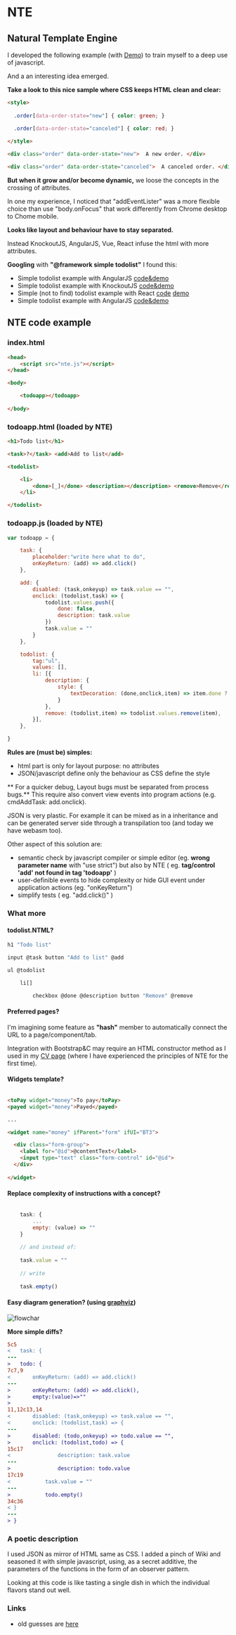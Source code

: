 # NTE
## Natural Template Engine

I developed the following example (with [Demo](https://zonafets.github.io/NTE/src/TodoListExample/todoapp.html)) to train myself to a deep use of javascript.

And a an interesting idea emerged.

**Take a look to this nice sample where CSS keeps HTML clean and clear:**
 
```html
<style>
  
  .order[data-order-state="new"] { color: green; }

  .order[data-order-state="canceled"] { color: red; }
  
</style>

<div class="order" data-order-state="new">  A new order. </div>

<div class="order" data-order-state="canceled">  A canceled order. </div>
```


**But when it grow and/or become dynamic,** we loose the concepts in the crossing of attributes.

In one my experience, I noticed that "addEventLister" was a more flexible choice than use "body.onFocus" that work differently from Chrome desktop to Chome mobile.

**Looks like layout and behaviour have to stay separated.**

Instead KnockoutJS, AngularJS, Vue, React infuse the html with more attributes.

**Googling** with **"@framework simple todolist"** I found this:

- Simple todolist example with AngularJS [code&demo](http://embed.plnkr.co/ZiVJbCeX4GDgC1kMjnUB/)
- Simple todolist example with KnockoutJS [code&demo](http://jsfiddle.net/icoxfog417/sujqa/)
- Simple (not to find) todolist example with React [code](https://github.com/christiannwamba/scotch-react-todo/blob/master/src/index.jsx) [demo](https://codepen.io/codebeast/full/PzVyRm)
- Simple todolist example with AngularJS [code&demo](http://embed.plnkr.co/ZiVJbCeX4GDgC1kMjnUB/)

## NTE code example

### index.html

```html
<head>
	<script src="nte.js"></script>
</head>

<body>

	<todoapp></todoapp>
	
</body>
```

### todoapp.html (loaded by NTE)

```html
<h1>Todo list</h1>

<task>?</task> <add>Add to list</add>

<todolist>

	<li>
		<done>[_]</done> <description></description> <remove>Remove</remove>
	</li>

</todolist>
```

### todoapp.js (loaded by NTE)
```javascript
var todoapp = {

	task: {
		placeholder:"write here what to do",
		onKeyReturn: (add) => add.click()
	},

	add: {
		disabled: (task,onkeyup) => task.value == "",
		onclick: (todolist,task) => {
			todolist.values.push({
				done: false,
				description: task.value
			})
			task.value = ""
		}
	},

	todolist: {
		tag:"ul",
		values: [],
		li: [{
			description: {
				style: {
					textDecoration: (done,onclick,item) => item.done ? "line-through" : "none"
				}
			}, 
			remove: (todolist,item) => todolist.values.remove(item),
		}],
	},

}
```


**Rules are (must be) simples:**

- html part is only for layout purpose: no attributes
- JSON/javascript define only the behaviour as CSS define the style

** For a quicker debug, Layout bugs must be separated from process bugs.** This require also convert view events into program actions (e.g. cmdAddTask: add.onclick). 

JSON is very plastic. For example it can be mixed as in a inheritance and can be generated server side through a transpilation too (and today we have webasm too).

Other aspect of this solution are:

- semantic check by javascript compiler or simple editor (eg. __wrong parameter name__ with "use strict") but also by NTE ( eg. __tag/control 'add' not found in tag 'todoapp'__ )
- user-definible events to hide complexity or hide GUI event under application actions (eg. "onKeyReturn")
- simplify tests ( eg. "add.click()" )

### What more

#### todolist.NTML?

```js
h1 "Todo list" 

input @task button "Add to list" @add

ul @todolist

	li[] 

		checkbox @done @description button "Remove" @remove
```

#### Preferred pages?

I'm imagining some feature as **"hash"** member to automatically connect the URL to a page/component/tab.

Integration with Bootstrap&C may require an HTML constructor method as I used in my [CV page](https://zonafets.github.io/site/pages/curriculum.htm#details#projects) (where I have experienced the principles of NTE for the first time).

#### Widgets template?

```html

<toPay widget="money">To pay</toPay>
<payed widget="money">Payed</payed>

...

<widget name="money" ifParent="form" ifUI="BT3">

  <div class="form-group">
    <label for="@id">@contentText</label>
    <input type="text" class="form-control" id="@id">
  </div>
  
</widget>
```
 

#### Replace complexity of instructions with a concept?

```javascript

	task: {
		...
		empty: (value) => ""
	}
	
	// and instead of:
	
	task.value = ""
	
	// write
	
	task.empty()
```


#### Easy diagram generation? (using [graphviz](https://github.com/zonafets/NTE/blob/master/src/TodoListExample/todoapp.gv))

![flowchar](src/TodoListExample/todoapp.svg)


**More simple diffs?**
```diff
5c5
< 	task: {
---
> 	todo: {
7c7,9
< 		onKeyReturn: (add) => add.click()
---
> 		onKeyReturn: (add) => add.click(),
> 		empty:(value)=>""
> 		
11,12c13,14
< 		disabled: (task,onkeyup) => task.value == "",
< 		onclick: (todolist,task) => {
---
> 		disabled: (todo,onkeyup) => todo.value == "",
> 		onclick: (todolist,todo) => {
15c17
< 				description: task.value
---
> 				description: todo.value
17c19
< 			task.value = ""
---
> 			todo.empty()
34c36
< }
---
> }

```


### A poetic description
I used JSON as mirror of HTML same as CSS. I added a pinch of Wiki and seasoned it with simple javascript, using, as a secret additive, the parameters of the functions in the form of an observer pattern.

Looking at this code is like tasting a single dish in which the individual flavors stand out well.

### Links
- old guesses are [here](https://github.com/zonafets/NTE/blob/master/old_stuff.md)
